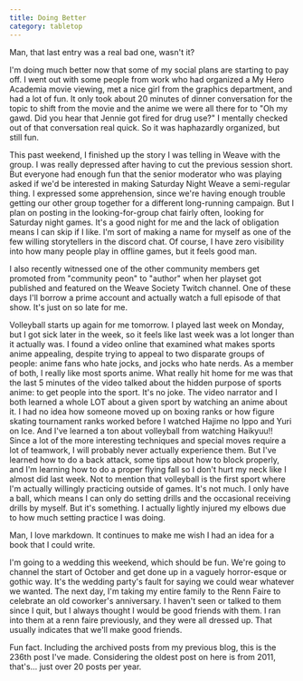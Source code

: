 ```yaml
---
title: Doing Better
category: tabletop
---
```

Man, that last entry was a real bad one, wasn't it?

I'm doing much better now that some of my social plans are starting to pay off. I went out with some people from work who had organized a My Hero Academia movie viewing, met a nice girl from the graphics department, and had a lot of fun. It only took about 20 minutes of dinner conversation for the topic to shift from the movie and the anime we were all there for to "Oh my gawd. Did you hear that Jennie got fired for drug use?" I mentally checked out of that conversation real quick. So it was haphazardly organized, but still fun.

This past weekend, I finished up the story I was telling in Weave with the group. I was really depressed after having to cut the previous session short. But everyone had enough fun that the senior moderator who was playing asked if we'd be interested in making Saturday Night Weave a semi-regular thing. I expressed some apprehension, since we're having enough trouble getting our other group together for a different long-running campaign. But I plan on posting in the looking-for-group chat fairly often, looking for Saturday night games. It's a good night for me and the lack of obligation means I can skip if I like. I'm sort of making a name for myself as one of the few willing storytellers in the discord chat. Of course, I have zero visibility into how many people play in offline games, but it feels good man.

I also recently witnessed one of the other community members get promoted from "community peon" to "author" when her playset got published and featured on the Weave Society Twitch channel. One of these days I'll borrow a prime account and actually watch a full episode of that show. It's just on so late for me.

Volleyball starts up again for me tomorrow. I played last week on Monday, but I got sick later in the week, so it feels like last week was a lot longer than it actually was. I found a video online that examined what makes sports anime appealing, despite trying to appeal to two disparate groups of people: anime fans who hate jocks, and jocks who hate nerds. As a member of both, I really like most sports anime. What really hit home for me was that the last 5 minutes of the video talked about the hidden purpose of sports anime: to get people into the sport. It's no joke. The video narrator and I both learned a whole LOT about a given sport by watching an anime about it. I had no idea how someone moved up on boxing ranks or how figure skating tournament ranks worked before I watched Hajime no Ippo and Yuri on Ice. And I've learned a ton about volleyball from watching Haikyuu!! Since a lot of the more interesting techniques and special moves require a lot of teamwork, I will probably never actually experience them. But I've learned how to do a back attack, some tips about how to block properly, and I'm learning how to do a proper flying fall so I don't hurt my neck like I almost did last week. Not to mention that volleyball is the first sport where I'm actually willingly practicing outside of games. It's not much. I only have a ball, which means I can only do setting drills and the occasional receiving drills by myself. But it's something. I actually lightly injured my elbows due to how much setting practice I was doing.

Man, I love markdown. It continues to make me wish I had an idea for a book that I could write.

I'm going to a wedding this weekend, which should be fun. We're going to channel the start of October and get done up in a vaguely horror-esque or gothic way. It's the wedding party's fault for saying we could wear whatever we wanted. The next day, I'm taking my entire family to the Renn Faire to celebrate an old coworker's anniversary. I haven't seen or talked to them since I quit, but I always thought I would be good friends with them. I ran into them at a renn faire previously, and they were all dressed up. That usually indicates that we'll make good friends.

Fun fact. Including the archived posts from my previous blog, this is the 236th post I've made. Considering the oldest post on here is from 2011, that's... just over 20 posts per year.